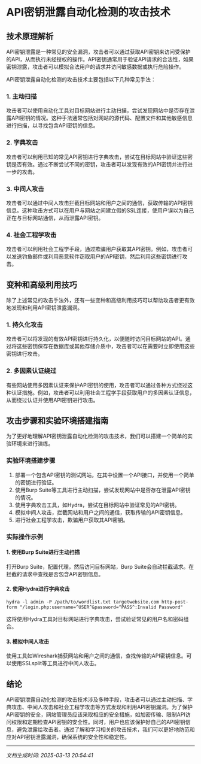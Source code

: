 # API密钥泄露自动化检测的攻击技术

## 技术原理解析

API密钥泄露是一种常见的安全漏洞，攻击者可以通过获取API密钥来访问受保护的API，从而执行未经授权的操作。API密钥通常用于验证API请求的合法性，如果密钥泄露，攻击者可以模拟合法用户的请求并访问敏感数据或执行危险操作。

API密钥泄露自动化检测的攻击技术主要包括以下几种常见手法：

### 1. 主动扫描

攻击者可以使用自动化工具对目标网站进行主动扫描，尝试发现网站中是否存在泄露API密钥的情况。这种手法通常包括对网站的源代码、配置文件和其他敏感信息进行扫描，以寻找包含API密钥的信息。

### 2. 字典攻击

攻击者可以利用已知的常见API密钥进行字典攻击，尝试在目标网站中验证这些密钥是否有效。通过不断尝试不同的密钥，攻击者可以发现有效的API密钥并进行进一步的攻击。

### 3. 中间人攻击

攻击者可以通过中间人攻击拦截目标网站和用户之间的通信，获取传输的API密钥信息。这种攻击方式可以在用户与网站之间建立假的SSL连接，使用户误以为自己正在与目标网站通信，从而泄露API密钥。

### 4. 社会工程学攻击

攻击者可以利用社会工程学手段，通过欺骗用户获取其API密钥。例如，攻击者可以发送钓鱼邮件或利用恶意软件窃取用户的API密钥，然后利用这些密钥进行攻击。

## 变种和高级利用技巧

除了上述常见的攻击手法外，还有一些变种和高级利用技巧可以帮助攻击者更有效地发现和利用API密钥泄露漏洞。

### 1. 持久化攻击

攻击者可以将发现的有效API密钥进行持久化，以便随时访问目标网站的API。通过将这些密钥保存在数据库或其他存储介质中，攻击者可以在需要时立即使用这些密钥进行攻击。

### 2. 多因素认证绕过

有些网站使用多因素认证来保护API密钥的使用，攻击者可以通过各种方式绕过这种认证措施。例如，攻击者可以利用社会工程学手段获取用户的多因素认证信息，从而绕过认证并使用API密钥进行攻击。

## 攻击步骤和实验环境搭建指南

为了更好地理解API密钥泄露自动化检测的攻击技术，我们可以搭建一个简单的实验环境来进行演练。

### 实验环境搭建步骤

1. 部署一个包含API密钥的测试网站，在其中设置一个API接口，并使用一个简单的密钥进行验证。
2. 使用Burp Suite等工具进行主动扫描，尝试发现网站中是否存在泄露API密钥的情况。
3. 使用字典攻击工具，如Hydra，尝试在目标网站中验证常见的API密钥。
4. 模拟中间人攻击，拦截网站和用户之间的通信，获取传输的API密钥信息。
5. 进行社会工程学攻击，欺骗用户获取其API密钥。

### 实际操作示例

#### 1. 使用Burp Suite进行主动扫描

打开Burp Suite，配置代理，然后访问目标网站，Burp Suite会自动拦截请求。在拦截的请求中查找是否包含API密钥信息。

#### 2. 使用Hydra进行字典攻击

```
hydra -l admin -P /path/to/wordlist.txt targetwebsite.com http-post-form "/login.php:username=^USER^&password=^PASS^:Invalid Password"
```

这将使用Hydra工具对目标网站进行字典攻击，尝试验证常见的用户名和密码组合。

#### 3. 模拟中间人攻击

使用工具如Wireshark捕获网站和用户之间的通信，查找传输的API密钥信息。可以使用SSLsplit等工具进行中间人攻击。

## 结论

API密钥泄露自动化检测的攻击技术涉及多种手段，攻击者可以通过主动扫描、字典攻击、中间人攻击和社会工程学攻击等方式发现和利用API密钥漏洞。为了保护API密钥的安全，网站管理员应该采取相应的安全措施，如加密传输、限制API访问权限和定期检查API密钥的安全性。同时，用户也应该保护好自己的API密钥信息，避免泄露给攻击者。通过了解和学习相关的攻击技术，我们可以更好地防范和应对API密钥泄露漏洞，确保系统的安全性和稳定性。

---

*文档生成时间: 2025-03-13 20:54:41*
